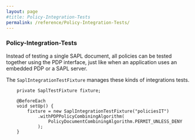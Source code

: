```yaml
---
layout: page
#title: Policy-Integration-Tests
permalink: /reference/Policy-Integration-Tests/
---
```


### Policy-Integration-Tests

Instead of testing a single SAPL document, all policies can be tested together using the PDP interface, just like when an application uses an embedded PDP or a SAPL server.

The `SaplIntegrationTestFixture` manages these kinds of integrations tests.

```
    private SaplTestFixture fixture;

    @BeforeEach
    void setUp() {
        fixture = new SaplIntegrationTestFixture("policiesIT")
            .withPDPPolicyCombiningAlgorithm(
                PolicyDocumentCombiningAlgorithm.PERMIT_UNLESS_DENY
            );
    }
```